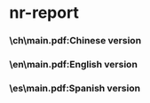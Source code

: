 # nr-report
### \ch\main.pdf:Chinese version
### \en\main.pdf:English version
### \es\main.pdf:Spanish version
